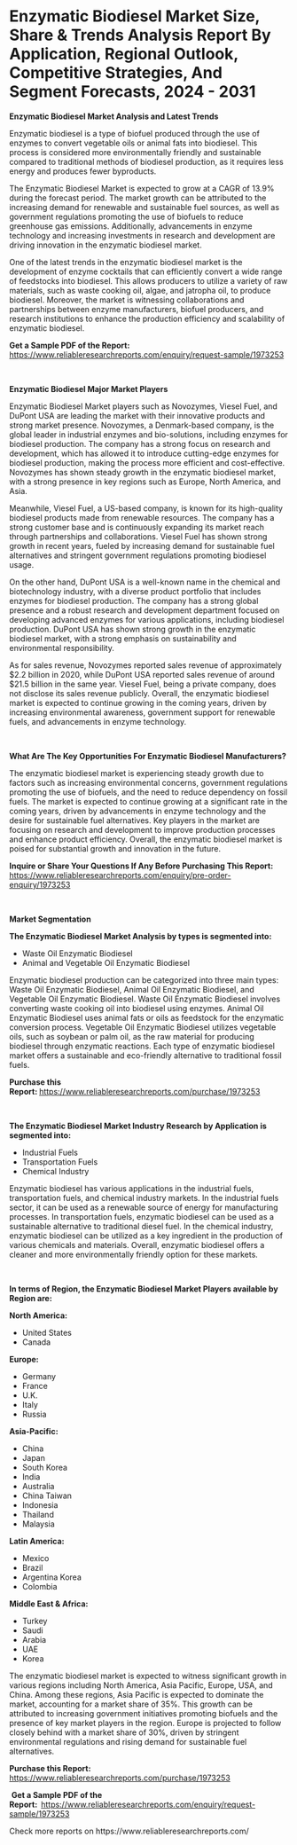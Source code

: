 <p><h1>Enzymatic Biodiesel Market Size, Share & Trends Analysis Report By Application, Regional Outlook, Competitive Strategies, And Segment Forecasts, 2024 - 2031</h1></p><p><strong>Enzymatic Biodiesel Market Analysis and Latest Trends</strong></p>
<p><p>Enzymatic biodiesel is a type of biofuel produced through the use of enzymes to convert vegetable oils or animal fats into biodiesel. This process is considered more environmentally friendly and sustainable compared to traditional methods of biodiesel production, as it requires less energy and produces fewer byproducts.</p><p>The Enzymatic Biodiesel Market is expected to grow at a CAGR of 13.9% during the forecast period. The market growth can be attributed to the increasing demand for renewable and sustainable fuel sources, as well as government regulations promoting the use of biofuels to reduce greenhouse gas emissions. Additionally, advancements in enzyme technology and increasing investments in research and development are driving innovation in the enzymatic biodiesel market.</p><p>One of the latest trends in the enzymatic biodiesel market is the development of enzyme cocktails that can efficiently convert a wide range of feedstocks into biodiesel. This allows producers to utilize a variety of raw materials, such as waste cooking oil, algae, and jatropha oil, to produce biodiesel. Moreover, the market is witnessing collaborations and partnerships between enzyme manufacturers, biofuel producers, and research institutions to enhance the production efficiency and scalability of enzymatic biodiesel.</p></p>
<p><strong>Get a Sample PDF of the Report:&nbsp;</strong> <a href="https://www.reliableresearchreports.com/enquiry/request-sample/1973253">https://www.reliableresearchreports.com/enquiry/request-sample/1973253</a></p>
<p>&nbsp;</p>
<p><strong>Enzymatic Biodiesel Major Market Players</strong></p>
<p><p>Enzymatic Biodiesel Market players such as Novozymes, Viesel Fuel, and DuPont USA are leading the market with their innovative products and strong market presence. Novozymes, a Denmark-based company, is the global leader in industrial enzymes and bio-solutions, including enzymes for biodiesel production. The company has a strong focus on research and development, which has allowed it to introduce cutting-edge enzymes for biodiesel production, making the process more efficient and cost-effective. Novozymes has shown steady growth in the enzymatic biodiesel market, with a strong presence in key regions such as Europe, North America, and Asia.</p><p>Meanwhile, Viesel Fuel, a US-based company, is known for its high-quality biodiesel products made from renewable resources. The company has a strong customer base and is continuously expanding its market reach through partnerships and collaborations. Viesel Fuel has shown strong growth in recent years, fueled by increasing demand for sustainable fuel alternatives and stringent government regulations promoting biodiesel usage.</p><p>On the other hand, DuPont USA is a well-known name in the chemical and biotechnology industry, with a diverse product portfolio that includes enzymes for biodiesel production. The company has a strong global presence and a robust research and development department focused on developing advanced enzymes for various applications, including biodiesel production. DuPont USA has shown strong growth in the enzymatic biodiesel market, with a strong emphasis on sustainability and environmental responsibility.</p><p>As for sales revenue, Novozymes reported sales revenue of approximately $2.2 billion in 2020, while DuPont USA reported sales revenue of around $21.5 billion in the same year. Viesel Fuel, being a private company, does not disclose its sales revenue publicly. Overall, the enzymatic biodiesel market is expected to continue growing in the coming years, driven by increasing environmental awareness, government support for renewable fuels, and advancements in enzyme technology.</p></p>
<p>&nbsp;</p>
<p><strong>What Are The Key Opportunities For Enzymatic Biodiesel Manufacturers?</strong></p>
<p><p>The enzymatic biodiesel market is experiencing steady growth due to factors such as increasing environmental concerns, government regulations promoting the use of biofuels, and the need to reduce dependency on fossil fuels. The market is expected to continue growing at a significant rate in the coming years, driven by advancements in enzyme technology and the desire for sustainable fuel alternatives. Key players in the market are focusing on research and development to improve production processes and enhance product efficiency. Overall, the enzymatic biodiesel market is poised for substantial growth and innovation in the future.</p></p>
<p><strong>Inquire or Share Your Questions If Any Before Purchasing This Report:</strong> <a href="https://www.reliableresearchreports.com/enquiry/pre-order-enquiry/1973253">https://www.reliableresearchreports.com/enquiry/pre-order-enquiry/1973253</a></p>
<p>&nbsp;</p>
<p><strong>Market Segmentation</strong></p>
<p><strong>The Enzymatic Biodiesel Market Analysis by types is segmented into:</strong></p>
<p><ul><li>Waste Oil Enzymatic Biodiesel</li><li>Animal and Vegetable Oil Enzymatic Biodiesel</li></ul></p>
<p><p>Enzymatic biodiesel production can be categorized into three main types: Waste Oil Enzymatic Biodiesel, Animal Oil Enzymatic Biodiesel, and Vegetable Oil Enzymatic Biodiesel. Waste Oil Enzymatic Biodiesel involves converting waste cooking oil into biodiesel using enzymes. Animal Oil Enzymatic Biodiesel uses animal fats or oils as feedstock for the enzymatic conversion process. Vegetable Oil Enzymatic Biodiesel utilizes vegetable oils, such as soybean or palm oil, as the raw material for producing biodiesel through enzymatic reactions. Each type of enzymatic biodiesel market offers a sustainable and eco-friendly alternative to traditional fossil fuels.</p></p>
<p><strong>Purchase this Report:&nbsp;</strong><a href="https://www.reliableresearchreports.com/purchase/1973253">https://www.reliableresearchreports.com/purchase/1973253</a></p>
<p>&nbsp;</p>
<p><strong>The Enzymatic Biodiesel Market Industry Research by Application is segmented into:</strong></p>
<p><ul><li>Industrial Fuels</li><li>Transportation Fuels</li><li>Chemical Industry</li></ul></p>
<p><p>Enzymatic biodiesel has various applications in the industrial fuels, transportation fuels, and chemical industry markets. In the industrial fuels sector, it can be used as a renewable source of energy for manufacturing processes. In transportation fuels, enzymatic biodiesel can be used as a sustainable alternative to traditional diesel fuel. In the chemical industry, enzymatic biodiesel can be utilized as a key ingredient in the production of various chemicals and materials. Overall, enzymatic biodiesel offers a cleaner and more environmentally friendly option for these markets.</p></p>
<p>&nbsp;</p>
<p><strong>In terms of Region, the Enzymatic Biodiesel Market Players available by Region are:</strong></p>
<p>
    <p> <strong> North America: </strong>
        <ul>
            <li>United States</li>
            <li>Canada</li>
        </ul>
        </p> 
    <p> <strong> Europe: </strong>
        <ul>
            <li>Germany</li>
            <li>France</li>
            <li>U.K.</li>
            <li>Italy</li>
            <li>Russia</li>
        </ul>
        </p> 
    <p> <strong> Asia-Pacific: </strong>
        <ul>
            <li>China</li>
            <li>Japan</li>
            <li>South Korea</li>
            <li>India</li>
            <li>Australia</li>
            <li>China Taiwan</li>
            <li>Indonesia</li>
            <li>Thailand</li>
            <li>Malaysia</li>
        </ul>
        </p> 
    <p> <strong> Latin America: </strong>
        <ul>
            <li>Mexico</li>
            <li>Brazil</li>
            <li>Argentina Korea</li>
            <li>Colombia</li>
        </ul>
        </p> 
    <p> <strong> Middle East & Africa: </strong>
        <ul>
            <li>Turkey</li>
            <li>Saudi</li>
            <li>Arabia</li>
            <li>UAE</li>
            <li>Korea</li>
        </ul>
    </p>
    </p>
<p><p>The enzymatic biodiesel market is expected to witness significant growth in various regions including North America, Asia Pacific, Europe, USA, and China. Among these regions, Asia Pacific is expected to dominate the market, accounting for a market share of 35%. This growth can be attributed to increasing government initiatives promoting biofuels and the presence of key market players in the region. Europe is projected to follow closely behind with a market share of 30%, driven by stringent environmental regulations and rising demand for sustainable fuel alternatives.</p></p>
<p><strong>Purchase this Report: </strong><a href="https://www.reliableresearchreports.com/purchase/1973253">https://www.reliableresearchreports.com/purchase/1973253</a></p>
<p>&nbsp;<strong>Get a Sample PDF of the Report:&nbsp;&nbsp;</strong><a href="https://www.reliableresearchreports.com/enquiry/request-sample/1973253">https://www.reliableresearchreports.com/enquiry/request-sample/1973253</a></p>
<p><strong></strong></p>
<p>Check more reports on https://www.reliableresearchreports.com/</p>